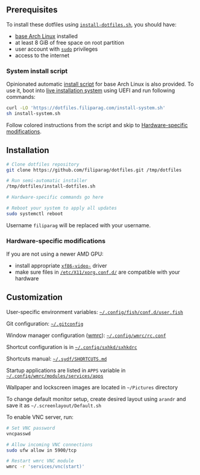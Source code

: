 ## Prerequisites

To install these dotfiles using [`install-dotfiles.sh`](./install-dotfiles.sh), you should have:

- [base Arch Linux](https://wiki.archlinux.org/index.php/Installation_guide) installed
- at least 8 GiB of free space on root partition
- user account with [`sudo`](https://wiki.archlinux.org/index.php/Sudo#Example_entries) privileges
- access to the internet

### System install script

Opinionated automatic [install script](./install-system.sh) for base Arch Linux is also provided.
To use it, boot into [live installation system](https://www.archlinux.org/download/) using UEFI and run following commands:
```bash
curl -LO 'https://dotfiles.filiparag.com/install-system.sh'
sh install-system.sh
```
Follow colored instructions from the script and skip to [Hardware-specific modifications](#hardware-specific-modifications).

## Installation

```bash
# Clone dotfiles repository
git clone https://github.com/filiparag/dotfiles.git /tmp/dotfiles

# Run semi-automatic installer
/tmp/dotfiles/install-dotfiles.sh

# Hardware-specific commands go here

# Reboot your system to apply all updates
sudo systemctl reboot
```

Username `filiparag` will be replaced with your username.


### Hardware-specific modifications

If you are not using a newer AMD GPU:

- install appropriate [`xf86-video-`](https://wiki.archlinux.org/index.php?title=Xorg#Driver_installation) driver
- make sure files in [`/etc/X11/xorg.conf.d/`](./etc/X11/xorg.conf.d/) are compatible with your hardware


## Customization

User-specific environment variables: [`~/.config/fish/conf.d/user.fish`](./home/filiparag/.config/fish/conf.d/user.fish)

Git configuration: [`~/.gitconfig`](./home/filiparag/.gitconfig)

Window manager configuration ([wmrc](https://github.com/filiparag/wmrc/)): [`~/.config/wmrc/rc.conf`](./home/filiparag/.config/wmrc/rc.conf)

Shortcut configuration is in [`~/.config/sxhkd/sxhkdrc`](./home/filiparag/.config/sxhkd/sxhkdrc)

Shortcuts manual: [`~/.sydf/SHORTCUTS.md`](./SHORTCUTS.md)

Startup applications are listed in `APPS` variable in [`~/.config/wmrc/modules/services/apps`](./home/filiparag/.config/wmrc/modules/services/apps)

Wallpaper and lockscreen images are located in `~/Pictures` directory

To change default monitor setup, create desired layout using `arandr` and save it as `~/.screenlayout/Default.sh`

To enable VNC server, run:

``` bash
# Set VNC password
vncpasswd

# Allow incoming VNC connections
sudo ufw allow in 5900/tcp

# Restart wmrc VNC module
wmrc -r 'services/vnc(start)'
```